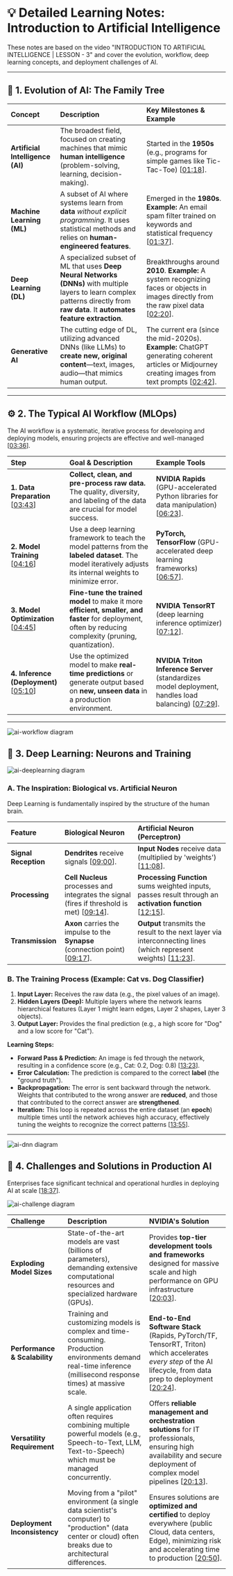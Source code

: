 # 💡 Detailed Learning Notes: Introduction to Artificial Intelligence

These notes are based on the video "INTRODUCTION TO ARTIFICIAL INTELLIGENCE | LESSON - 3" and cover the evolution, workflow, deep learning concepts, and deployment challenges of AI.

---

## 🧠 1. Evolution of AI: The Family Tree

| Concept | Description | Key Milestones & Example |
| :--- | :--- | :--- |
| **Artificial Intelligence (AI)** | The broadest field, focused on creating machines that mimic **human intelligence** (problem-solving, learning, decision-making). | Started in the **1950s** (e.g., programs for simple games like Tic-Tac-Toe) [[01:18](http://www.youtube.com/watch?v=oVzI-wt691Y&t=78)]. |
| **Machine Learning (ML)** | A subset of AI where systems learn from **data** *without explicit programming*. It uses statistical methods and relies on **human-engineered features**. | Emerged in the **1980s**. **Example:** An email spam filter trained on keywords and statistical frequency [[01:37](http://www.youtube.com/watch?v=oVzI-wt691Y&t=97)]. |
| **Deep Learning (DL)** | A specialized subset of ML that uses **Deep Neural Networks (DNNs)** with multiple layers to learn complex patterns directly from **raw data**. It **automates feature extraction**. | Breakthroughs around **2010**. **Example:** A system recognizing faces or objects in images directly from the raw pixel data [[02:20](http://www.youtube.com/watch?v=oVzI-wt691Y&t=140)]. |
| **Generative AI** | The cutting edge of DL, utilizing advanced DNNs (like LLMs) to **create new, original content**—text, images, audio—that mimics human output. | The current era (since the mid-2020s). **Example:** ChatGPT generating coherent articles or Midjourney creating images from text prompts [[02:42](http://www.youtube.com/watch?v=oVzI-wt691Y&t=162)]. |

---

## ⚙️ 2. The Typical AI Workflow (MLOps)

The AI workflow is a systematic, iterative process for developing and deploying models, ensuring projects are effective and well-managed [[03:36](http://www.youtube.com/watch?v=oVzI-wt691Y&t=216)].

| Step | Goal & Description | Example Tools |
| :--- | :--- | :--- |
| **1. Data Preparation** [[03:43](http://www.youtube.com/watch?v=oVzI-wt691Y&t=223)] | **Collect, clean, and pre-process raw data.** The quality, diversity, and labeling of the data are crucial for model success. | **NVIDIA Rapids** (GPU-accelerated Python libraries for data manipulation) [[06:23](http://www.youtube.com/watch?v=oVzI-wt691Y&t=383)]. |
| **2. Model Training** [[04:16](http://www.youtube.com/watch?v=oVzI-wt691Y&t=256)] | Use a deep learning framework to teach the model patterns from the **labeled dataset**. The model iteratively adjusts its internal weights to minimize error. | **PyTorch, TensorFlow** (GPU-accelerated deep learning frameworks) [[06:57](http://www.youtube.com/watch?v=oVzI-wt691Y&t=417)]. |
| **3. Model Optimization** [[04:45](http://www.youtube.com/watch?v=oVzI-wt691Y&t=285)] | **Fine-tune the trained model** to make it more **efficient, smaller, and faster** for deployment, often by reducing complexity (pruning, quantization). | **NVIDIA TensorRT** (deep learning inference optimizer) [[07:12](http://www.youtube.com/watch?v=oVzI-wt691Y&t=432)]. |
| **4. Inference (Deployment)** [[05:10](http://www.youtube.com/watch?v=oVzI-wt691Y&t=310)] | Use the optimized model to make **real-time predictions** or generate output based on **new, unseen data** in a production environment. | **NVIDIA Triton Inference Server** (standardizes model deployment, handles load balancing) [[07:29](http://www.youtube.com/watch?v=oVzI-wt691Y&t=449)]. |

---
![ai-workflow diagram](images/les1-1.png)



## 🧠 3. Deep Learning: Neurons and Training

![ai-deeplearning diagram](images/les1-2.png)


### A. The Inspiration: Biological vs. Artificial Neuron

Deep Learning is fundamentally inspired by the structure of the human brain.

| Feature | Biological Neuron | Artificial Neuron (Perceptron) |
| :--- | :--- | :--- |
| **Signal Reception** | **Dendrites** receive signals [[09:00](http://www.youtube.com/watch?v=oVzI-wt691Y&t=540)]. | **Input Nodes** receive data (multiplied by 'weights') [[11:08](http://www.youtube.com/watch?v=oVzI-wt691Y&t=668)]. |
| **Processing** | **Cell Nucleus** processes and integrates the signal (fires if threshold is met) [[09:14](http://www.youtube.com/watch?v=oVzI-wt691Y&t=554)]. | **Processing Function** sums weighted inputs, passes result through an **activation function** [[12:15](http://www.youtube.com/watch?v=oVzI-wt691Y&t=735)]. |
| **Transmission** | **Axon** carries the impulse to the **Synapse** (connection point) [[09:17](http://www.youtube.com/watch?v=oVzI-wt691Y&t=557)]. | **Output** transmits the result to the next layer via interconnecting lines (which represent weights) [[11:23](http://www.youtube.com/watch?v=oVzI-wt691Y&t=683)]. |

### B. The Training Process (Example: Cat vs. Dog Classifier)

1.  **Input Layer:** Receives the raw data (e.g., the pixel values of an image).
2.  **Hidden Layers (Deep):** Multiple layers where the network learns hierarchical features (Layer 1 might learn edges, Layer 2 shapes, Layer 3 objects).
3.  **Output Layer:** Provides the final prediction (e.g., a high score for "Dog" and a low score for "Cat").

**Learning Steps:**
* **Forward Pass & Prediction:** An image is fed through the network, resulting in a confidence score (e.g., Cat: 0.2, Dog: 0.8) [[13:23](http://www.youtube.com/watch?v=oVzI-wt691Y&t=803)].
* **Error Calculation:** The prediction is compared to the correct **label** (the "ground truth").
* **Backpropagation:** The error is sent backward through the network. Weights that contributed to the wrong answer are **reduced**, and those that contributed to the correct answer are **strengthened**.
* **Iteration:** This loop is repeated across the entire dataset (an **epoch**) multiple times until the network achieves high accuracy, effectively tuning the weights to recognize the correct patterns [[13:55](http://www.youtube.com/watch?v=oVzI-wt691Y&t=835)].

---
![ai-dnn diagram](images/les1-3.png)


## 🤝 4. Challenges and Solutions in Production AI

Enterprises face significant technical and operational hurdles in deploying AI at scale [[18:37](http://www.youtube.com/watch?v=oVzI-wt691Y&t=1117)].

![ai-challenge diagram](images/less3-4.png)


| Challenge | Description | NVIDIA's Solution |
| :--- | :--- | :--- |
| **Exploding Model Sizes** | State-of-the-art models are vast (billions of parameters), demanding extensive computational resources and specialized hardware (GPUs). | Provides **top-tier development tools and frameworks** designed for massive scale and high performance on GPU infrastructure [[20:03](http://www.youtube.com/watch?v=oVzI-wt691Y&t=1203)]. |
| **Performance & Scalability** | Training and customizing models is complex and time-consuming. Production environments demand real-time inference (millisecond response times) at massive scale. | **End-to-End Software Stack** (Rapids, PyTorch/TF, TensorRT, Triton) which accelerates *every step* of the AI lifecycle, from data prep to deployment [[20:24](http://www.youtube.com/watch?v=oVzI-wt691Y&t=1224)]. |
| **Versatility Requirement** | A single application often requires combining multiple powerful models (e.g., Speech-to-Text, LLM, Text-to-Speech) which must be managed concurrently. | Offers **reliable management and orchestration solutions** for IT professionals, ensuring high availability and secure deployment of complex model pipelines [[20:13](http://www.youtube.com/watch?v=oVzI-wt691Y&t=1213)]. |
| **Deployment Inconsistency** | Moving from a "pilot" environment (a single data scientist's computer) to "production" (data center or cloud) often breaks due to architectural differences. | Ensures solutions are **optimized and certified** to deploy everywhere (public Cloud, data centers, Edge), minimizing risk and accelerating time to production [[20:50](http://www.youtube.com/watch?v=oVzI-wt691Y&t=1250)]. |